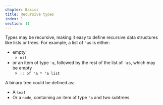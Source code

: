 ```yaml
---
chapter: Basics
title: Recursive types
index: 1
section: 11
---
```

Types may be recursive, making it easy to define recursive data structures like lists or trees. For example, a list of `'a`s is either:

- empty
  * `nil`
- or an item of type `'a`, followed by the rest of the list of `'a`s, which may be empty
  * `:: of 'a * 'a list`

A binary tree could be defined as:

- A `leaf`
- Or a `node`, containing an item of type `'a` and two subtrees
